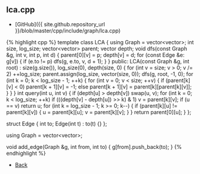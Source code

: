 ## lca.cpp

- [GitHub]({{ site.github.repository_url }}/blob/master/cpp/include/graph/lca.cpp)

{% highlight cpp %}
template <typename Edge>
class LCA {
  using Graph = vector<vector<Edge>>;
  int size, log_size;
  vector<vector<int>> parent;
  vector<int> depth;
  void dfs(const Graph &g, int v, int p, int d) {
    parent[0][v] = p; depth[v] = d;
    for (const Edge &e: g[v]) {
      if (e.to != p) dfs(g, e.to, v, d + 1);
    }
  }
public:
  LCA(const Graph &g, int root) : size(g.size()), log_size(0), depth(size, 0) {
    for (int v = size; v > 0; v /= 2) ++log_size;
    parent.assign(log_size, vector<int>(size, 0));
    dfs(g, root, -1, 0);
    for (int k = 0; k < log_size - 1; ++k) {
      for (int v = 0; v < size; ++v) {
        if (parent[k][v] < 0) parent[k + 1][v] = -1;
        else parent[k + 1][v] = parent[k][parent[k][v]];
      }
    }
  }
  int query(int u, int v) {
    if (depth[u] > depth[v]) swap(u, v);
    for (int k = 0; k < log_size; ++k)
      if (((depth[v] - depth[u]) >> k) & 1) v = parent[k][v];
    if (u == v) return u;
    for (int k = log_size - 1; k >= 0; k--) {
      if (parent[k][u] != parent[k][v]) {
        u = parent[k][u];
        v = parent[k][v];
      }
    }
    return parent[0][u];
  }
};

struct Edge {
  int to;
  Edge(int t) : to(t) {}
};

using Graph = vector<vector<Edge>>;

void add_edge(Graph &g, int from, int to) {
  g[from].push_back(to);
}
{% endhighlight %}

- [Back](../../..)
